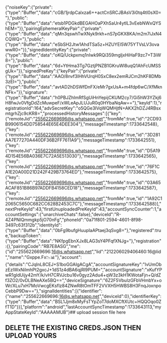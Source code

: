 {"noiseKey":{"private":{"type":"Buffer","data":"cGB/1jrdpCalxza6++actCnSRCJBAsV3i0tq4tI0sX0="},"public":{"type":"Buffer","data":"etsb1PDGkdBEGAHOaPXhSaUr4ytIL3vEebNWxQYShEM="}},"pairingEphemeralKeyPair":{"private":{"type":"Buffer","data":"qMn3qswhTwXNyk9rkh+nS7pGKX8KA/m2m7iJxN4CQWQ="},"public":{"type":"Buffer","data":"eSbSH2Jtw1AhdTSa5z+HZUYEl5W75YTVsLV3ovawwR0="}},"signedIdentityKey":{"private":{"type":"Buffer","data":"oKQ/Uckpxmq1nIwk9RQi359mgljxHiHaF9zc7+T3iW8="},"public":{"type":"Buffer","data":"6d+YtHma3Tg7GztjPNZB1GKruWl8uqQ1AhFcUMSSgUk="}},"signedPreKey":{"keyPair":{"private":{"type":"Buffer","data":"AAO/8nvf3IHhVUrqH0SxC8ex2emRJCm2hKF8DMb3zEI="},"public":{"type":"Buffer","data":"avtAD2hDSWfDnFX/eMr7gxUsA+m4fdp6wC/XfMknNFk="}},"signature":{"type":"Buffer","data":"h0PBJZhImRfSgUiHnYepijCKUM2cy7/Gi5hW3YZkj6H8fwJv0VfgDdZcMuwpeF/xWLeApJLUJuR0q0HYbaNqAw=="},"keyId":1},"registrationId":164,"advSecretKey":"o5QGe3IVqWQMHjtN+AKX2hDZJ4RBsxmtgrhZjc9cKR8=","processedHistoryMessages":[{"key":{"remoteJid":"255622669696@s.whatsapp.net","fromMe":true,"id":"2CD93B9906154DD758544E65E4DEE304"},"messageTimestamp":1733642548},{"key":{"remoteJid":"255622669696@s.whatsapp.net","fromMe":true,"id":"3D281AA7E77270A440DF36B2FF7611A9"},"messageTimestamp":1733642551},{"key":{"remoteJid":"255622669696@s.whatsapp.net","fromMe":true,"id":"D5A194D154E56BA036E7C72A5E513030"},"messageTimestamp":1733642565},{"key":{"remoteJid":"255622669696@s.whatsapp.net","fromMe":true,"id":"76F1CA1E20A00D21D242F429B73764ED"},"messageTimestamp":1733642575},{"key":{"remoteJid":"255622669696@s.whatsapp.net","fromMe":true,"id":"03A65ACAF851B86B97ADDFB4158CED18"},"messageTimestamp":1733642587},{"key":{"remoteJid":"255622669696@s.whatsapp.net","fromMe":true,"id":"1A92C12065C5650C682CC628B2453C7C"},"messageTimestamp":1733642588}],"nextPreKeyId":43,"firstUnuploadedPreKeyId":43,"accountSyncCounter":1,"accountSettings":{"unarchiveChats":false},"deviceId":"R-4Z4PNIQmmgkp5jO70nFg","phoneId":"0a71f801-2594-4601-8f98-3497c63f312b","identityId":{"type":"Buffer","data":"0bFg9bufgHuupIaAPtaej3qSvg8="},"registered":true,"backupToken":{"type":"Buffer","data":"NKfpgEbnXJx8LAG3sY4PFqfXNJg="},"registration":{},"pairingCode":"RB7E8ASG","me":{"id":"255622669696:16@s.whatsapp.net","lid":"212206029406460:16@lid","name":"Gxppe.Fx📉📊"},"account":{"details":"CJqInL8CEJ+S1boGGAIgACgA","accountSignatureKey":"IvUmObzEzIWxNilmhPt2gxcJ+1dS1z4dBA6qjRl9PUM=","accountSignature":"xKufYPwR1gIdUijy42mY/k/vH7CRVJcbu16v0gyz2Adu4+qW3z3kH1KWotaFjn+Q/dZf3ZO2/0vDLBNeAXe5BQ==","deviceSignature":"6Z2F5VbuIzGFbVHmbYx+oWr/XLu7xH7MoVwcgEKsflz84ZNwR8tOmTFF2VVXH5HWBS8H3FnqJoxnpoCebbP9Dw=="},"signalIdentities":[{"identifier":{"name":"255622669696:16@s.whatsapp.net","deviceId":0},"identifierKey":{"type":"Buffer","data":"BSL1Jjm8xMyFsTYpZoT7doMXCftXUtc+HQQOqo0ZfT1D"}}],"platform":"android","lastAccountSyncTimestamp":1733643113,"myAppStateKeyId":"AAAAAMUB"}## upload session file here 


## DELETE THE EXISTING CREDS.JSON THEN UPLOAD YOURS

